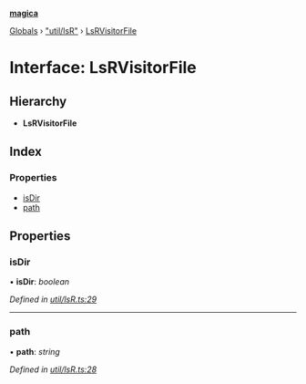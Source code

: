 **[magica](../README.md)**

[Globals](../README.md) › ["util/lsR"](../modules/_util_lsr_.md) › [LsRVisitorFile](_util_lsr_.lsrvisitorfile.md)

# Interface: LsRVisitorFile

## Hierarchy

* **LsRVisitorFile**

## Index

### Properties

* [isDir](_util_lsr_.lsrvisitorfile.md#isdir)
* [path](_util_lsr_.lsrvisitorfile.md#path)

## Properties

###  isDir

• **isDir**: *boolean*

*Defined in [util/lsR.ts:29](https://github.com/cancerberoSgx/magica/blob/c127d55/src/util/lsR.ts#L29)*

___

###  path

• **path**: *string*

*Defined in [util/lsR.ts:28](https://github.com/cancerberoSgx/magica/blob/c127d55/src/util/lsR.ts#L28)*